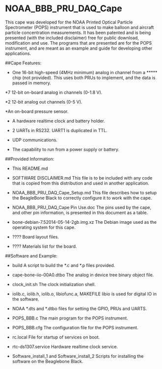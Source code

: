 # NOAA_BBB_PRU_DAQ_Cape

<p>This cape was developed for the NOAA Printed Optical Particle Spectrometer (POPS) instrument that 
is used to make balloon and aircraft particle concentration measurements.  It has been patented and 
is being presented (with the included disclaimer) free for public download, modification and use.  
The programs that are presented are for the POPS instrument, and are meant as an example and guide 
for developing other applications.

##Cape Features:

* One 16-bit high-speed (4MHz minimum) analog in channel from a ***** chip (not provided).
This uses both PRUs to implement, and the data is passed in memory.

*7 12-bit on-board analog in channels (0-1.8 V).

*2 12-bit analog out channels (0-5 V).

*An on-board pressure sensor.

* A hardware realtime clock and battery holder.

* 2 UARTs in RS232. UART1 is duplicated in TTL.

* UDP communications.

* The capability to run from a power supply or battery.

##Provided Information:

* This README.md

* SOFTWARE DISCLAIMER.md  This file is to be included with any code that is copied from this 
distribution and used in another application.

* NOAA_BBB_PRU_DAQ_Cape_Setup.md  This file describes how to setup the BeagleBone Black to 
correctly configure it to work with the cape.

* NOAA_BBB_PRU_DAQ_Cape Pin Use.doc  The pins used by the cape, and other pin information, is 
presented in this document as a table.

* bone-debian-7.52014-05-14-2gb.img.xz  The Debian image used as the operating system for this 
cape.

* ???? Board layout files.

* ???? Materials list for the board.
	
##Software and Example:

* build  A script to build the *.c and *.p files provided.

* cape-bone-iio-00A0.dtbo  The analog in device tree binary object file.

* clock_init.sh  The clock initialization shell.

* iolib.c, iolib.h, iolib.o, libiofunc.a, MAKEFILE libio is used for digital IO in the software.
	
* NOAA *.dts and *.dtbo files for setting the GPIO, PRUs and UARTS.

* POPS_BBB.c The main program for the POPS instrument.

* POPS_BBB.cfg The configuration file for the POPS instrument.

* rc.local File for startup of services on boot.

* rtc-ds1307.service Hardware realtime clock service.

* Software_install_1 and Software_install_2 Scripts for installing the software on the 
Beaglebone Black.
	